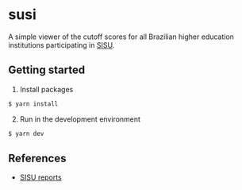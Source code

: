 # susi

A simple viewer of the cutoff scores for all Brazilian higher education institutions participating in [SISU](https://acessounico.mec.gov.br/).

## Getting started

1. Install packages

```bash
$ yarn install
```

2. Run in the development environment

```bash
$ yarn dev
```

## References

- [SISU reports](https://sisu.mec.gov.br/#/relatorio#onepage)
